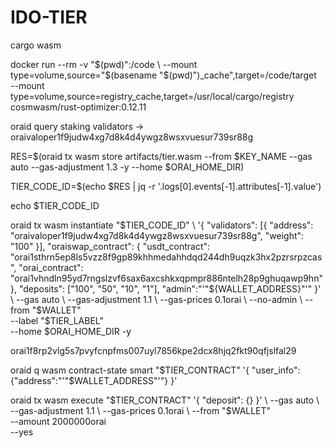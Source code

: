 # IDO-TIER

cargo wasm

docker run --rm -v "$(pwd)":/code \
  --mount type=volume,source="$(basename "$(pwd)")_cache",target=/code/target \
  --mount type=volume,source=registry_cache,target=/usr/local/cargo/registry \
  cosmwasm/rust-optimizer:0.12.11

oraid query staking validators -> oraivaloper1f9judw4xg7d8k4d4ywgz8wsxvuesur739sr88g

RES=$(oraid tx wasm store artifacts/tier.wasm --from $KEY_NAME --gas auto --gas-adjustment 1.3 -y --home $ORAI_HOME_DIR)

TIER_CODE_ID=$(echo $RES | jq -r '.logs[0].events[-1].attributes[-1].value')

echo $TIER_CODE_ID

oraid tx wasm instantiate "$TIER_CODE_ID"                                  \
    '{
        "validators": [{  
          "address": "oraivaloper1f9judw4xg7d8k4d4ywgz8wsxvuesur739sr88g", 
          "weight": "100"  
        }],  
        "oraiswap_contract": {  
          "usdt_contract": "orai1sthrn5ep8ls5vzz8f9gp89khhmedahhdqd244dh9uqzk3hx2pzrsrpzcas",  
          "orai_contract": "orai1vhndln95yd7rngslzvf6sax6axcshkxqpmpr886ntelh28p9ghuqawp9hn"
        },
        "deposits": ["100", "50", "10", "1"],
        "admin":"'"${WALLET_ADDRESS}"'"
    }'                                               \
    --gas auto                                    \
    --gas-adjustment 1.1          \
    --gas-prices 0.1orai    \
    --no-admin     \
    --from "$WALLET"                                 \
    --label "$TIER_LABEL"                            \
    --home $ORAI_HOME_DIR -y

orai1f8rp2vlg5s7pvyfcnpfms007uyl7856kpe2dcx8hjq2fkt90qfjslfal29

oraid q wasm contract-state smart "$TIER_CONTRACT" '{ "user_info": {"address":"'"$WALLET_ADDRESS"'"} }'

oraid tx wasm execute "$TIER_CONTRACT" '{ "deposit": {} }' \
  --gas auto                                    \
    --gas-adjustment 1.1          \
    --gas-prices 0.1orai     \
    --from "$WALLET"                                 \
    --amount 2000000orai                            \
    --yes